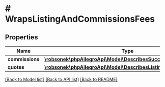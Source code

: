 # # WrapsListingAndCommissionsFees

## Properties

Name | Type | Description | Notes
------------ | ------------- | ------------- | -------------
**commissions** | [**\robsonek\phpAllegroApi\Model\DescribesSuccessCommissionFee[]**](DescribesSuccessCommissionFee.md) |  |
**quotes** | [**\robsonek\phpAllegroApi\Model\DescribesListingFee[]**](DescribesListingFee.md) |  |

[[Back to Model list]](../../README.md#models) [[Back to API list]](../../README.md#endpoints) [[Back to README]](../../README.md)
